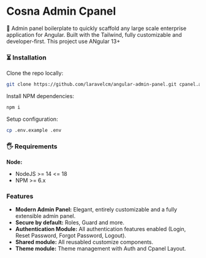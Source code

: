# Cosna Admin Cpanel

🚀 Admin panel boilerplate to quickly scaffold any large scale enterprise application for Angular. Built with the Tailwind, fully customizable and developer-first.
This project use ANgular 13+

### ⏳ Installation

Clone the repo locally:
```bash
git clone https://github.com/laravelcm/angular-admin-panel.git cpanel.angular && cd cpanel.angular
```

Install NPM dependencies:
```bash
npm i
```

Setup configuration:
```bash
cp .env.example .env
```

### 🖐 Requirements

**Node:**

- NodeJS >= 14 <= 18
- NPM >= 6.x

### Features

- **Modern Admin Panel:** Elegant, entirely customizable and a fully extensible admin panel.
- **Secure by default:** Roles, Guard and more.
- **Authentication Module:** All authentication features enabled (Login, Reset Password, Forgot Password, Logout).
- **Shared module:** All reusabled customize components.
- **Theme module:** Theme management with Auth and Cpanel Layout.